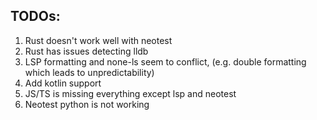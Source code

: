 ## TODOs:

1. Rust doesn't work well with neotest
2. Rust has issues detecting lldb
3. LSP formatting and none-ls seem to conflict, (e.g. double formatting which leads to unpredictability)
4. Add kotlin support
5. JS/TS is missing everything except lsp and neotest
6. Neotest python is not working
